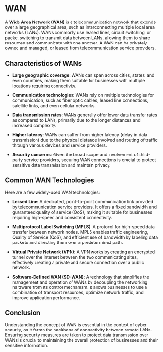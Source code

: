 # WAN

A **Wide Area Network (WAN)** is a telecommunication network that extends over a large geographical area, such as interconnecting multiple local area networks (LANs). WANs commonly use leased lines, circuit switching, or packet switching to transmit data between LANs, allowing them to share resources and communicate with one another. A WAN can be privately owned and managed, or leased from telecommunication service providers.

## Characteristics of WANs

- **Large geographic coverage**: WANs can span across cities, states, and even countries, making them suitable for businesses with multiple locations requiring connectivity.

- **Communication technologies**: WANs rely on multiple technologies for communication, such as fiber optic cables, leased line connections, satellite links, and even cellular networks.

- **Data transmission rates**: WANs generally offer lower data transfer rates as compared to LANs, primarily due to the longer distances and increased complexity.

- **Higher latency**: WANs can suffer from higher latency (delay in data transmission) due to the physical distance involved and routing of traffic through various devices and service providers.

- **Security concerns**: Given the broad scope and involvement of third-party service providers, securing WAN connections is crucial to protect sensitive data transmission and maintain privacy.

## Common WAN Technologies

Here are a few widely-used WAN technologies:

- **Leased Line**: A dedicated, point-to-point communication link provided by telecommunication service providers. It offers a fixed bandwidth and guaranteed quality of service (QoS), making it suitable for businesses requiring high-speed and consistent connectivity.

- **Multiprotocol Label Switching (MPLS)**: A protocol for high-speed data transfer between network nodes. MPLS enables traffic engineering, Quality of Service (QoS), and efficient use of bandwidth by labeling data packets and directing them over a predetermined path.

- **Virtual Private Network (VPN)**: A VPN works by creating an encrypted tunnel over the internet between the two communicating sites, effectively creating a private and secure connection over a public network.

- **Software-Defined WAN (SD-WAN)**: A technology that simplifies the management and operation of WANs by decoupling the networking hardware from its control mechanism. It allows businesses to use a combination of transport resources, optimize network traffic, and improve application performance.

## Conclusion

Understanding the concept of WAN is essential in the context of cyber security, as it forms the backbone of connectivity between remote LANs. Ensuring security measures are taken to protect data transmission over WANs is crucial to maintaining the overall protection of businesses and their sensitive information.
